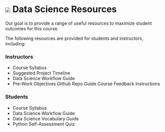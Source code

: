 # ![](https://ga-dash.s3.amazonaws.com/production/assets/logo-9f88ae6c9c3871690e33280fcf557f33.png) Data Science Resources

Our goal is to provide a range of useful resources to maximize student outcomes for this course.

The following resources are provided for students and instructors, including:


### Instructors

- Course Syllabus
- Suggested Project Timeline
- Data Science Workflow Guide
- Pre-Work Objectives
Github Repo Guide
Course Feedback Instructions

### Students

- Course Syllabus
- Data Science Workflow Guide
- Data Science Vocabulary Guide
- Python Self-Assessment Quiz

